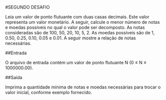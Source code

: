 #SEGUNDO DESAFIO

Leia um valor de ponto flutuante com duas casas decimais. Este valor representa um valor
monetário. A seguir, calcule o menor número de notas e moedas possíveis no qual o valor
pode ser decomposto. As notas consideradas são de 100, 50, 20, 10, 5, 2. As moedas
possíveis são de 1, 0.50, 0.25, 0.10, 0.05 e 0.01. A seguir mostre a relação de notas
necessárias.

##Entrada

O arquivo de entrada contém um valor de ponto flutuante N (0 ≤ N ≤ 1000000.00).


##Saída

Imprima a quantidade mínima de notas e moedas necessárias para trocar o valor inicial,
conforme exemplo fornecido.